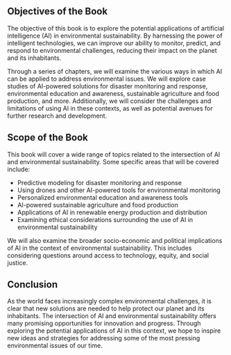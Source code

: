 
Objectives of the Book
----------------------

The objective of this book is to explore the potential applications of artificial intelligence (AI) in environmental sustainability. By harnessing the power of intelligent technologies, we can improve our ability to monitor, predict, and respond to environmental challenges, reducing their impact on the planet and its inhabitants.

Through a series of chapters, we will examine the various ways in which AI can be applied to address environmental issues. We will explore case studies of AI-powered solutions for disaster monitoring and response, environmental education and awareness, sustainable agriculture and food production, and more. Additionally, we will consider the challenges and limitations of using AI in these contexts, as well as potential avenues for further research and development.

Scope of the Book
-----------------

This book will cover a wide range of topics related to the intersection of AI and environmental sustainability. Some specific areas that will be covered include:

* Predictive modeling for disaster monitoring and response
* Using drones and other AI-powered tools for environmental monitoring
* Personalized environmental education and awareness tools
* AI-powered sustainable agriculture and food production
* Applications of AI in renewable energy production and distribution
* Examining ethical considerations surrounding the use of AI in environmental sustainability

We will also examine the broader socio-economic and political implications of AI in the context of environmental sustainability. This includes considering questions around access to technology, equity, and social justice.

Conclusion
----------

As the world faces increasingly complex environmental challenges, it is clear that new solutions are needed to help protect our planet and its inhabitants. The intersection of AI and environmental sustainability offers many promising opportunities for innovation and progress. Through exploring the potential applications of AI in this context, we hope to inspire new ideas and strategies for addressing some of the most pressing environmental issues of our time.

